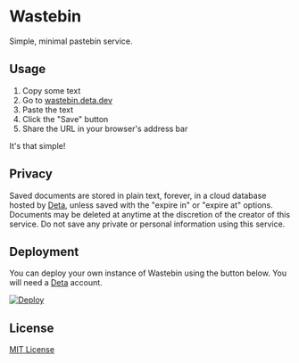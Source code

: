 # Wastebin

Simple, minimal pastebin service.

## Usage
1. Copy some text
2. Go to [wastebin.deta.dev](https://wastebin.deta.dev/)
3. Paste the text
4. Click the "Save" button
5. Share the URL in your browser's address bar

It's that simple!

## Privacy

Saved documents are stored in plain text, forever, in a cloud database hosted by [Deta](https://www.deta.sh/privacy/), unless saved with the "expire in" or "expire at" options. Documents may be deleted at anytime at the discretion of the creator of this service. Do not save any private or personal information using this service.

## Deployment
You can deploy your own instance of Wastebin using the button below. You will need a [Deta](https://www.deta.sh/) account.

[![Deploy](https://button.deta.dev/1/svg)](https://go.deta.dev/deploy?repo=https://github.com/lemonyte/wastebin)

## License

[MIT License](license.txt)
